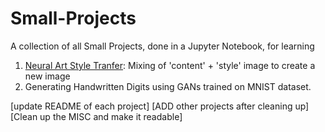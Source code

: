 # Small-Projects
A collection of all Small Projects, done in a Jupyter Notebook, for learning

1. [Neural Art Style Tranfer](https://arxiv.org/pdf/1508.06576.pdf): Mixing of 'content' + 'style' image to create a new image
2. Generating Handwritten Digits using GANs trained on MNIST dataset.

[update README of each project]
[ADD other projects after cleaning up]
[Clean up the MISC and make it readable]
